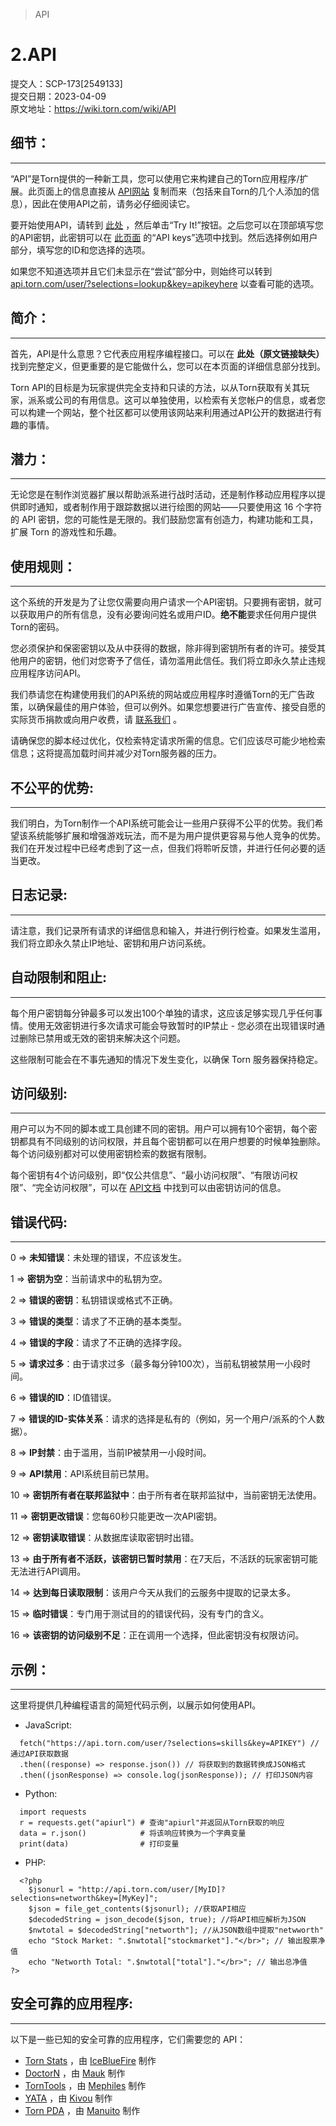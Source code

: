 > API

# 2.API

提交人：SCP-173[2549133]  
提交日期：2023-04-09  
原文地址：https://wiki.torn.com/wiki/API

## 细节：
___
“API”是Torn提供的一种新工具，您可以使用它来构建自己的Torn应用程序/扩展。此页面上的信息直接从 [API网站](https://www.torn.com/api.html) 复制而来（包括来自Torn的几个人添加的信息），因此在使用API之前，请务必仔细阅读它。

要开始使用API，请转到 [此处](https://www.torn.com/api.html) ，然后单击“Try It!”按钮。之后您可以在顶部填写您的API密钥，此密钥可以在 [此页面](https://www.torn.com/preferences.php) 的“API keys”选项中找到。然后选择例如用户部分，填写您的ID和您选择的选项。

如果您不知道选项并且它们未显示在“尝试”部分中，则始终可以转到 [api.torn.com/user/?selections=lookup&key=apikeyhere](api.torn.com/user/?selections=lookup&key=apikeyhere) 以查看可能的选项。

## 简介：
___
首先，API是什么意思？它代表应用程序编程接口。可以在 **此处（原文链接缺失）** 找到完整定义，但更重要的是它能做什么，您可以在本页面的详细信息部分找到。

Torn API的目标是为玩家提供完全支持和只读的方法，以从Torn获取有关其玩家，派系或公司的有用信息。这可以单独使用，以检索有关您帐户的信息，或者您可以构建一个网站，整个社区都可以使用该网站来利用通过API公开的数据进行有趣的事情。

## 潜力：
___
无论您是在制作浏览器扩展以帮助派系进行战时活动，还是制作移动应用程序以提供即时通知，或者制作用于跟踪数据以进行绘图的网站——只要使用这 16 个字符的 API 密钥，您的可能性是无限的。我们鼓励您富有创造力，构建功能和工具，扩展 Torn 的游戏性和乐趣。

## 使用规则：
___
这个系统的开发是为了让您仅需要向用户请求一个API密钥。只要拥有密钥，就可以获取用户的所有信息，没有必要询问姓名或用户ID。**绝不能**要求任何用户提供Torn的密码。

您必须保护和保密密钥以及从中获得的数据，除非得到密钥所有者的许可。接受其他用户的密钥，他们对您寄予了信任，请勿滥用此信任。我们将立即永久禁止违规应用程序访问API。

我们恭请您在构建使用我们的API系统的网站或应用程序时遵循Torn的无广告政策，以确保最佳的用户体验，但可以例外。如果您想要进行广告宣传、接受自愿的实际货币捐款或向用户收费，请 [联系我们](mailto:api@torn.com) 。

请确保您的脚本经过优化，仅检索特定请求所需的信息。它们应该尽可能少地检索信息；这将提高加载时间并减少对Torn服务器的压力。

## 不公平的优势:
___
我们明白，为Torn制作一个API系统可能会让一些用户获得不公平的优势。我们希望该系统能够扩展和增强游戏玩法，而不是为用户提供更容易与他人竞争的优势。我们在开发过程中已经考虑到了这一点，但我们将聆听反馈，并进行任何必要的适当更改。

## 日志记录:
___
请注意，我们记录所有请求的详细信息和输入，并进行例行检查。如果发生滥用，我们将立即永久禁止IP地址、密钥和用户访问系统。

## 自动限制和阻止:
___
每个用户密钥每分钟最多可以发出100个单独的请求，这应该足够实现几乎任何事情。使用无效密钥进行多次请求可能会导致暂时的IP禁止 - 您必须在出现错误时通过删除已禁用或无效的密钥来解决这个问题。

这些限制可能会在不事先通知的情况下发生变化，以确保 Torn 服务器保持稳定。

## 访问级别:
___
用户可以为不同的脚本或工具创建不同的密钥。用户可以拥有10个密钥，每个密钥都具有不同级别的访问权限，并且每个密钥都可以在用户想要的时候单独删除。每个访问级别都对可以使用密钥检索的数据有限制。

每个密钥有4个访问级别，即“仅公共信息”、“最小访问权限”、“有限访问权限”、“完全访问权限”，可以在 [API文档](https://www.torn.com/api.html#%7C) 中找到可以由密钥访问的信息。

## 错误代码:
___
0 => **未知错误**：未处理的错误，不应该发生。

1 => **密钥为空**：当前请求中的私钥为空。

2 => **错误的密钥**：私钥错误或格式不正确。

3 => **错误的类型**：请求了不正确的基本类型。

4 => **错误的字段**：请求了不正确的选择字段。

5 => **请求过多**：由于请求过多（最多每分钟100次），当前私钥被禁用一小段时间。

6 => **错误的ID**：ID值错误。

7 => **错误的ID-实体关系**：请求的选择是私有的（例如，另一个用户/派系的个人数据）。

8 => **IP封禁**：由于滥用，当前IP被禁用一小段时间。

9 => **API禁用**：API系统目前已禁用。

10 => **密钥所有者在联邦监狱中**：由于所有者在联邦监狱中，当前密钥无法使用。

11 => **密钥更改错误**：您每60秒只能更改一次API密钥。

12 => **密钥读取错误**：从数据库读取密钥时出错。

13 => **由于所有者不活跃，该密钥已暂时禁用**：在7天后，不活跃的玩家密钥可能无法进行API调用。

14 => **达到每日读取限制**：该用户今天从我们的云服务中提取的记录太多。

15 => **临时错误**：专门用于测试目的的错误代码，没有专门的含义。

16 => **该密钥的访问级别不足**：正在调用一个选择，但此密钥没有权限访问。

## 示例：
___
这里将提供几种编程语言的简短代码示例，以展示如何使用API。

* JavaScript:
```
  fetch("https://api.torn.com/user/?selections=skills&key=APIKEY") // 通过API获取数据
  .then((response) => response.json()) // 将获取到的数据转换成JSON格式
  .then((jsonResponse) => console.log(jsonResponse)); // 打印JSON内容
```

* Python:
```
  import requests
  r = requests.get("apiurl") # 查询"apiurl"并返回从Torn获取的响应
  data = r.json()            # 将该响应转换为一个字典变量
  print(data)                # 打印变量
```

* PHP:
```
  <?php
    $jsonurl = "http://api.torn.com/user/[MyID]?selections=networth&key=[MyKey]";
    $json = file_get_contents($jsonurl); //获取API相应
    $decodedString = json_decode($json, true); //将API相应解析为JSON
    $nwtotal = $decodedString["networth"]; //从JSON数组中提取"netwworth"
    echo "Stock Market: ".$nwtotal["stockmarket"]."</br>"; // 输出股票净值
    echo "Networth Total: ".$nwtotal["total"]."</br>"; // 输出总净值
?>
```

## 安全可靠的应用程序:
___
以下是一些已知的安全可靠的应用程序，它们需要您的 API：
* [Torn Stats](https://www.tornstats.com/) ，由 [IceBlueFire](https://www.torn.com/profiles.php?XID=776) 制作
* [DoctorN](https://chrome.google.com/webstore/detail/doctorn-for-torn/kfdghhdnlfeencnfpbpddbceglaamobk) ，由 [Mauk](https://www.torn.com/profiles.php?XID=1494436) 制作
* [TornTools](https://www.torn.com/forums.php#/p=threads&f=67&t=16243863) ，由 [Mephiles](https://www.torn.com/profiles.php?XID=2087524) 制作
* [YATA](https://yata.yt/) ，由 [Kivou](https://www.torn.com/profiles.php?XID=2000607) 制作
* [Torn PDA](https://www.torn.com/forums.php#/p=threads&f=67&t=16163503&b=0&a=0) ，由 [Manuito](https://www.torn.com/profiles.php?XID=2225097) 制作
